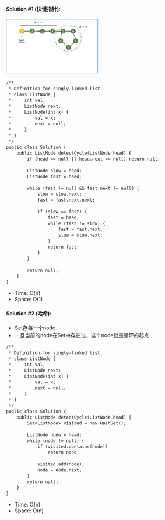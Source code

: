 #### Solution #1 (快慢指针):
<img src="https://github.com/HackBL/Leetcode/blob/main/LinkedList/142.%20Linked%20List%20Cycle%20II/img/1.gif" width=50% height=50%>

```
/**
 * Definition for singly-linked list.
 * class ListNode {
 *     int val;
 *     ListNode next;
 *     ListNode(int x) {
 *         val = x;
 *         next = null;
 *     }
 * }
 */
public class Solution {
    public ListNode detectCycle(ListNode head) {
        if (head == null || head.next == null) return null;
        
        ListNode slow = head;
        ListNode fast = head;
        
        while (fast != null && fast.next != null) {
            slow = slow.next;
            fast = fast.next.next;
            
            if (slow == fast) {
                fast = head;
                while (fast != slow) {
                    fast = fast.next;
                    slow = slow.next;
                }
                return fast;
            }
        }
      
        return null;
    }
}
```
* Time: O(n)
* Space: O(1)

#### Solution #2 (哈希):
* Set存每一个node
* 一旦当前的node在Set中存在过，这个node就是循环的起点
```
/**
 * Definition for singly-linked list.
 * class ListNode {
 *     int val;
 *     ListNode next;
 *     ListNode(int x) {
 *         val = x;
 *         next = null;
 *     }
 * }
 */
public class Solution {
    public ListNode detectCycle(ListNode head) {
        Set<ListNode> visited = new HashSet();
        
        ListNode node = head;
        while (node != null) {
            if (visited.contains(node)) 
                return node;
            
            visited.add(node);
            node = node.next;
        }
        return null;
    }
}
```
* Time: O(n)
* Space: O(n)
